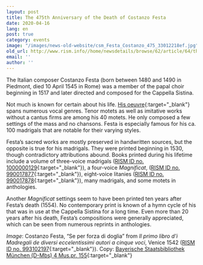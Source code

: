 ```yaml
---
layout: post
title: The 475th Anniversary of the Death of Costanzo Festa
date: 2020-04-16
lang: en
post: true
category: events
image: "/images/news-old-website/csm_Festa_Costanzo_475_33012218ef.jpg"
old_url: http://www.rism.info//home/newsdetails/browse/62/article/64/the-475th-anniversary-of-the-death-of-costanzo-festa.html
email: ''
author: ''
---
```


The Italian composer Costanzo Festa (born between 1480 and 1490 in Piedmont, died 10 April 1545 in Rome) was a member of the papal choir beginning in 1517 and later directed and composed for the Cappella Sistina.

Not much is known for certain about his life. [His oeuvre](https://opac.rism.info/search?View=rism&author=Festa+costanzo){:target="_blank"} spans numerous vocal genres. Tenor motets as well as imitative works without a cantus firms are among his 40 motets. He only composed a few settings of the mass and no chansons. Festa is especially famous for his ca. 100 madrigals that are notable for their varying styles.

Festa’s sacred works are mostly preserved in handwritten sources, but the opposite is true for his madrigals. They were printed beginning in 1530, though contradictory attributions abound. Books printed during his lifetime include a volume of three-voice madrigals ([RISM ID no. 1000000129](https://opac.rism.info/search?id=1000000129&View=rism){:target="_blank"}), a four-voice _Magnificat_, ([RISM ID no. 990017877](https://opac.rism.info/search?id=990017877&View=rism){:target="_blank"}), eight-voice litanies ([RISM ID no. 990017878](https://opac.rism.info/search?id=990017878&View=rism){:target="_blank"}), many madrigals, and some motets in anthologies.

Another _Magnificat_ settings seem to have been printed ten years after Festa’s death (1554). No contemporary print is known of a hymn cycle of his that was in use at the Cappella Sistina for a long time. Even more than 20 years after his death, Festa’s compositions were generally appreciated, which can be seen from numerous reprints in anthologies.

_Image_: Costanzo Festa, “Se per forza di doglia” from _Il primo libro d'i Madregali de diversi eccelentissimi autori a cinque voci_, Venice 1542 ([RISM ID no. 993102197](https://opac.rism.info/search?id=993102197&View=rism){:target="_blank"}).
Copy: [Bayerische Staatsbibliothek München (D-Mbs) 4 Mus.pr. 155](http://mdz-nbn-resolving.de/urn:nbn:de:bvb:12-bsb00080881-2){:target="_blank"}


